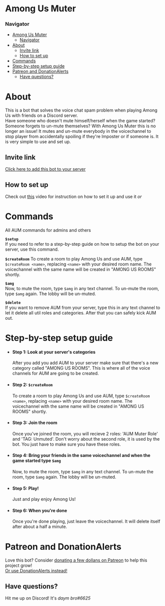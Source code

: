 # Among Us Muter
### Navigator
- [Among Us Muter](#among-us-muter)
    - [Navigator](#navigator)
- [About](#about)
  - [Invite link](#invite-link)
  - [How to set up](#how-to-set-up)
- [Commands](#commands)
- [Step-by-step setup guide](#step-by-step-setup-guide)
- [Patreon and DonationAlerts](#patreon-and-donationalerts)
  - [Have questions?](#have-questions)
# About
This is a bot that solves the voice chat spam problem when playing Among Us with friends on a Discord server.   
Have someone who doesn't mute himself/herself when the game started? Someone forgets to un-mute themselves? With Among Us Muter this is no longer an issue! It mutes and un-mute everybody in the voicechannel to stop player from accidentally spoiling if they're Imposter or if someone is. It is very simple to use and set up.
## Invite link
[Click here to add this bot to your server](https://discord.com/api/oauth2/authorize?client_id=765647669632172043&permissions=292562960&scope=bott)
## How to set up
Check out [this](https://www.youtube.com/watch?v=y4IwTTkcpc8) video for instruction on how to set it up and use it *or* 
# Commands
All AUM commands for admins and others

**`$setup`**     
If you need to refer to a step-by-step guide on how to setup the bot on your server, use this command.

**`$createRoom`**
To create a room to play Among Us and use AUM, type `$createRoom <name>`, replacing `<name>` with your desired room name. The voicechannel with the same name will be created in "AMONG US ROOMS" shortly.

**`$amg`**   
Now, to mute the room, type `$amg` in any text channel. To un-mute the room, type `$amg` again. The lobby will be un-muted.

**`$delete`**   
If you want to remove AUM from your server, type this in any text channel to let it delete all util roles and categories. After that you can safely kick AUM out.
# Step-by-step setup guide

* #### **Step 1:** Look at your server's categories
    After you add you add AUM to your server make sure that there's a new category called "AMONG US ROOMS". This is where all of the voice channels for AUM are going to be created.
* #### **Step 2:** `$createRoom`
    To create a room to play Among Us and use AUM, type `$createRoom <name>`, replacing `<name>` with your desired room name. The voicechannel with the same name will be created in "AMONG US ROOMS" shortly.
* #### **Step 3:** Join the room
    Once you've joined the room, you will recieve 2 roles: 'AUM Muter Role' and 'TAG: Unmuted'. Don't worry about the second role, it is used by the bot. You just have to make sure you have these roles.
* #### **Step 4:** Bring your friends in the same voicechannel and when the game started type `$amg`
    Now, to mute the room, type `$amg` in any text channel. To un-mute the room, type `$amg` again. The lobby will be un-muted.
* #### **Step 5:** Play!
    Just and play enjoy Among Us!
* #### **Step 6:** When you're done
    Once you're done playing, just leave the voicechannel. It will delete itself after about a half a minute.

# Patreon and DonationAlerts
Love this bot? Consider [donating a few dollans on Patreon](https://www.patreon.com/da_dev) to help this project grow!<br>
[Or use DonationAlerts instead!](https://www.donationalerts.com/r/da_dev)
## Have questions?
Hit me up on Discord! It's *daym bro#6625*
